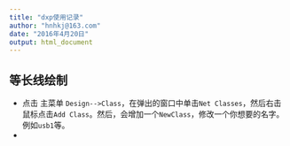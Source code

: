 ```yaml
---
title: "dxp使用记录"
author: "hnhkj@163.com"
date: "2016年4月20日"
output: html_document
---
```


## 等长线绘制

* 点击 主菜单 `Design-->Class`，在弹出的窗口中单击`Net Classes`，然后右击鼠标点击`Add Class`。然后，会增加一个`NewClass`，修改一个你想要的名字。例如`usb1`等。
* 
